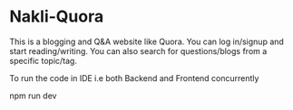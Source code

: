 # Nakli-Quora
This is a blogging and Q&amp;A website like Quora. You can log in/signup and start reading/writing. You can also search for questions/blogs from a specific topic/tag.

To run the code in IDE i.e both Backend and Frontend concurrently
  
  npm run dev
